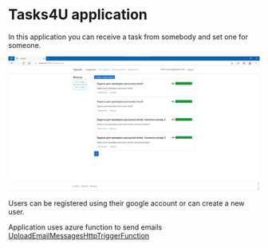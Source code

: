 # Tasks4U application

In this application you can receive a task from somebody and set one for someone.

![Tasks4U Title Page](Tasks4U_page.png)

Users can be registered using their google account or can create a new user.

Application uses azure function to send emails [UploadEmailMessagesHttpTriggerFunction](https://github.com/daniilzaonegin/UploadEmailMessagesHttpTriggerFunction)